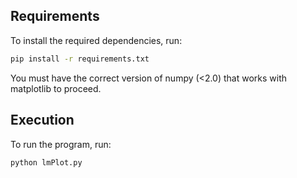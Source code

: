 ## Requirements

To install the required dependencies, run:

```bash
pip install -r requirements.txt
```

You must have the correct version of numpy (<2.0) that works with matplotlib to proceed.

## Execution

To run the program, run:

```bash
python lmPlot.py
```
